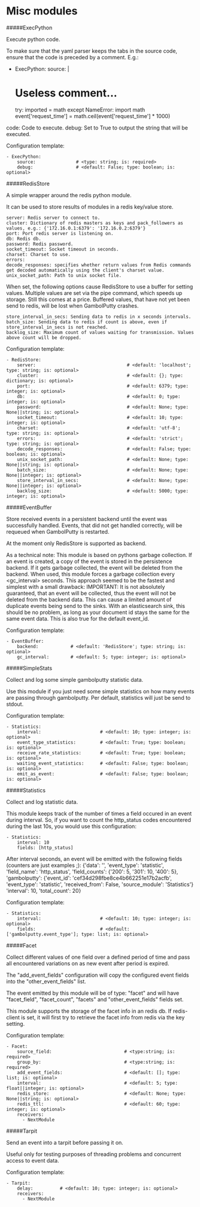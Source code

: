 Misc modules
==========

#####ExecPython

Execute python code.

To make sure that the yaml parser keeps the tabs in the source code, ensure that the code is preceded by a comment.
E.g.:

- ExecPython:
source: |
  # Useless comment...
    try:
        imported = math
    except NameError:
        import math
    event['request_time'] = math.ceil(event['request_time'] * 1000)

code: Code to execute.
debug: Set to True to output the string that will be executed.

Configuration template:

    - ExecPython:
        source:               # <type: string; is: required>
        debug:                # <default: False; type: boolean; is: optional>

#####RedisStore

A simple wrapper around the redis python module.

It can be used to store results of modules in a redis key/value store.

    server: Redis server to connect to.
    cluster: Dictionary of redis masters as keys and pack_followers as values, e.g.: {'172.16.0.1:6379': '172.16.0.2:6379'}
    port: Port redis server is listening on.
    db: Redis db.
    password: Redis password.
    socket_timeout: Socket timeout in seconds.
    charset: Charset to use.
    errors:
    decode_responses: specifies whether return values from Redis commands get decoded automatically using the client's charset value.
    unix_socket_path: Path to unix socket file.

When set, the following options cause RedisStore to use a buffer for setting values.
Multiple values are set via the pipe command, which speeds up storage. Still this comes at a price.
Buffered values, that have not yet been send to redis, will be lost when GambolPutty crashes.

    store_interval_in_secs: Sending data to redis in x seconds intervals.
    batch_size: Sending data to redis if count is above, even if store_interval_in_secs is not reached.
    backlog_size: Maximum count of values waiting for transmission. Values above count will be dropped.

Configuration template:

    - RedisStore:
        server:                                  # <default: 'localhost'; type: string; is: optional>
        cluster:                                 # <default: {}; type: dictionary; is: optional>
        port:                                    # <default: 6379; type: integer; is: optional>
        db:                                      # <default: 0; type: integer; is: optional>
        password:                                # <default: None; type: None||string; is: optional>
        socket_timeout:                          # <default: 10; type: integer; is: optional>
        charset:                                 # <default: 'utf-8'; type: string; is: optional>
        errors:                                  # <default: 'strict'; type: string; is: optional>
        decode_responses:                        # <default: False; type: boolean; is: optional>
        unix_socket_path:                        # <default: None; type: None||string; is: optional>
        batch_size:                              # <default: None; type: None||integer; is: optional>
        store_interval_in_secs:                  # <default: None; type: None||integer; is: optional>
        backlog_size:                            # <default: 5000; type: integer; is: optional>

#####EventBuffer

Store received events in a persistent backend until the event was successfully handled.
Events, that did not get handled correctly, will be requeued when GambolPutty is restarted.

At the moment only RedisStore is supported as backend.

As a technical note: This module is based on pythons garbage collection. If an event is
created, a copy of the event is stored in the persistence backend. If it gets garbage collected,
the event will be deleted from the backend.
When used, this module forces a garbage collection every <gc_interval> seconds.
This approach seemed to be the fastest and simplest with a small drawback:
IMPORTANT: It is not absolutely guaranteed, that an event will be collected, thus the event will
not be deleted from the backend data. This can cause a limited amount of duplicate events being
send to the sinks.
With an elasticsearch sink, this should be no problem, as long as your document id
stays the same for the same event data. This is also true for the default event_id.

Configuration template:

    - EventBuffer:
        backend:            # <default: 'RedisStore'; type: string; is: optional>
        gc_interval:        # <default: 5; type: integer; is: optional>

#####SimpleStats

Collect and log some simple gambolputty statistic data.

Use this module if you just need some simple statistics on how many events are passing through gambolputty.
Per default, statistics will just be send to stdout.

Configuration template:

    - Statistics:
        interval:                      # <default: 10; type: integer; is: optional>
        event_type_statistics:         # <default: True; type: boolean; is: optional>
        receive_rate_statistics:       # <default: True; type: boolean; is: optional>
        waiting_event_statistics:      # <default: False; type: boolean; is: optional>
        emit_as_event:                 # <default: False; type: boolean; is: optional>

#####Statistics

Collect and log statistic data.

This module keeps track of the number of times a field occured in an event during interval.
So, if you want to count the http_status codes encountered during the last 10s, you would use this configuration:

    - Statistics:
        interval: 10
        fields: [http_status]

After interval seconds, an event will be emitted with the following fields (counters are just examples ;):
    {'data': '',
    'event_type': 'statistic',
    'field_name': 'http_status',
    'field_counts': {'200': 5, '301': 10, '400': 5},
    'gambolputty': {'event_id': 'cef34d298fbe8ce4b662251e17b2acfb',
                 'event_type': 'statistic',
                 'received_from': False,
                 'source_module': 'Statistics'}
    'interval': 10,
    'total_count': 20}

Configuration template:

    - Statistics:
        interval:                      # <default: 10; type: integer; is: optional>
        fields:                        # <default: ['gambolputty.event_type']; type: list; is: optional>

#####Facet

Collect different values of one field over a defined period of time and pass all
encountered variations on as new event after period is expired.

The "add_event_fields" configuration will copy the configured event fields into the "other_event_fields" list.

The event emitted by this module will be of type: "facet" and will have "facet_field",
"facet_count", "facets" and "other_event_fields" fields set.

This module supports the storage of the facet info in an redis db. If redis-client is set,
it will first try to retrieve the facet info from redis via the key setting.

Configuration template:

    - Facet:
        source_field:                           # <type:string; is: required>
        group_by:                               # <type:string; is: required>
        add_event_fields:                       # <default: []; type: list; is: optional>
        interval:                               # <default: 5; type: float||integer; is: optional>
        redis_store:                            # <default: None; type: None||string; is: optional>
        redis_ttl:                              # <default: 60; type: integer; is: optional>
        receivers:
          - NextModule

#####Tarpit

Send an event into a tarpit before passing it on.

Useful only for testing purposes of threading problems and concurrent access to event data.

Configuration template:

    - Tarpit:
        delay:          # <default: 10; type: integer; is: optional>
        receivers:
          - NextModule